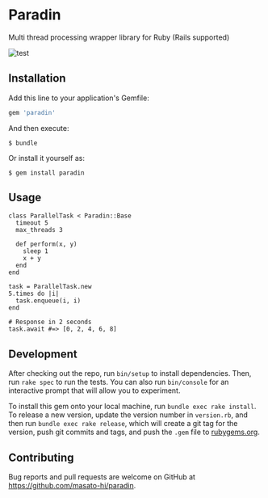 # Paradin

Multi thread processing wrapper library for Ruby (Rails supported)

![test](https://github.com/masato-hi/paradin/workflows/test/badge.svg)

## Installation

Add this line to your application's Gemfile:

```ruby
gem 'paradin'
```

And then execute:

    $ bundle

Or install it yourself as:

    $ gem install paradin

## Usage

```
class ParallelTask < Paradin::Base
  timeout 5
  max_threads 3

  def perform(x, y)
    sleep 1
    x + y
  end
end

task = ParallelTask.new
5.times do |i|
  task.enqueue(i, i)
end

# Response in 2 seconds
task.await #=> [0, 2, 4, 6, 8]
```

## Development

After checking out the repo, run `bin/setup` to install dependencies. Then, run `rake spec` to run the tests. You can also run `bin/console` for an interactive prompt that will allow you to experiment.

To install this gem onto your local machine, run `bundle exec rake install`. To release a new version, update the version number in `version.rb`, and then run `bundle exec rake release`, which will create a git tag for the version, push git commits and tags, and push the `.gem` file to [rubygems.org](https://rubygems.org).

## Contributing

Bug reports and pull requests are welcome on GitHub at https://github.com/masato-hi/paradin.
